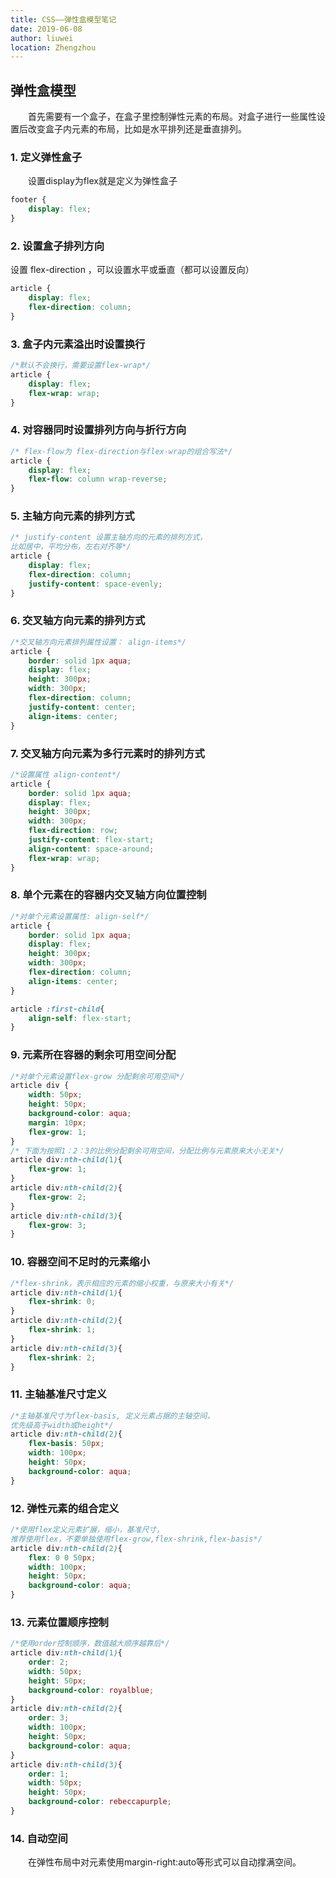 ```yaml
---
title: CSS——弹性盒模型笔记
date: 2019-06-08
author: liuwei
location: Zhengzhou
---
```


## 弹性盒模型

<p>&emsp;&emsp;首先需要有一个盒子，在盒子里控制弹性元素的布局。对盒子进行一些属性设置后改变盒子内元素的布局，比如是水平排列还是垂直排列。</p>

### 1. 定义弹性盒子

<p>&emsp;&emsp;设置display为flex就是定义为弹性盒子</p>

```css
footer {
    display: flex;
}
```

### 2. 设置盒子排列方向

设置 flex-direction ，可以设置水平或垂直（都可以设置反向）

```css
article {
    display: flex;
    flex-direction: column;
}
```

### 3. 盒子内元素溢出时设置换行

```css
/*默认不会换行，需要设置flex-wrap*/
article {
    display: flex;
    flex-wrap: wrap;
}
```

### 4. 对容器同时设置排列方向与折行方向

```css
/* flex-flow为 flex-direction与flex-wrap的组合写法*/
article {
    display: flex;
    flex-flow: column wrap-reverse;
}
```

### 5. 主轴方向元素的排列方式

```css
/* justify-content 设置主轴方向的元素的排列方式，
比如居中，平均分布，左右对齐等*/
article {
    display: flex;
    flex-direction: column;
    justify-content: space-evenly;
}
```

### 6. 交叉轴方向元素的排列方式

```css
/*交叉轴方向元素排列属性设置： align-items*/
article {
    border: solid 1px aqua;
    display: flex;
    height: 300px;
    width: 300px;
    flex-direction: column;
    justify-content: center;
    align-items: center;
}
```

### 7. 交叉轴方向元素为多行元素时的排列方式

```css
/*设置属性 align-content*/
article {
    border: solid 1px aqua;
    display: flex;
    height: 300px;
    width: 300px;
    flex-direction: row;
    justify-content: flex-start;
    align-content: space-around;
    flex-wrap: wrap;
}
```

### 8. 单个元素在的容器内交叉轴方向位置控制

```css
/*对单个元素设置属性: align-self*/
article {
    border: solid 1px aqua;
    display: flex;
    height: 300px;
    width: 300px;
    flex-direction: column;
    align-items: center;
}

article :first-child{
    align-self: flex-start;
}
```

### 9. 元素所在容器的剩余可用空间分配

```css
/*对单个元素设置flex-grow 分配剩余可用空间*/
article div {
    width: 50px;
    height: 50px;
    background-color: aqua;
    margin: 10px;
    flex-grow: 1;
}
/* 下面为按照1：2：3的比例分配剩余可用空间，分配比例与元素原来大小无关*/
article div:nth-child(1){
    flex-grow: 1;
}
article div:nth-child(2){
    flex-grow: 2;
}
article div:nth-child(3){
    flex-grow: 3;
}

```

### 10. 容器空间不足时的元素缩小

```css
/*flex-shrink，表示相应的元素的缩小权重，与原来大小有关*/
article div:nth-child(1){
    flex-shrink: 0;
}
article div:nth-child(2){
    flex-shrink: 1;
}
article div:nth-child(3){
    flex-shrink: 2;
}

```

### 11. 主轴基准尺寸定义

```css
/*主轴基准尺寸为flex-basis, 定义元素占据的主轴空间， 
优先级高于width或height*/
article div:nth-child(2){
    flex-basis: 50px;
    width: 100px;
    height: 50px;
    background-color: aqua;
}
```

### 12. 弹性元素的组合定义

```css
/*使用flex定义元素扩展，缩小，基准尺寸， 
推荐使用flex，不要单独使用flex-grow,flex-shrink,flex-basis*/
article div:nth-child(2){
    flex: 0 0 50px;
    width: 100px;
    height: 50px;
    background-color: aqua;
}
```

### 13. 元素位置顺序控制

```css
/*使用order控制顺序，数值越大顺序越靠后*/
article div:nth-child(1){
    order: 2;
    width: 50px;
    height: 50px;
    background-color: royalblue;
}
article div:nth-child(2){
    order: 3;
    width: 100px;
    height: 50px;
    background-color: aqua;
}
article div:nth-child(3){
    order: 1;
    width: 50px;
    height: 50px;
    background-color: rebeccapurple;
}
```

### 14. 自动空间

<p>&emsp;&emsp;在弹性布局中对元素使用margin-right:auto等形式可以自动撑满空间。</p>